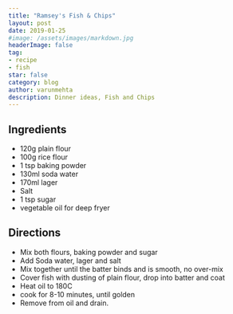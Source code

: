 ```yaml
---
title: "Ramsey's Fish & Chips"
layout: post
date: 2019-01-25 
#image: /assets/images/markdown.jpg
headerImage: false
tag:
- recipe
- fish
star: false
category: blog
author: varunmehta
description: Dinner ideas, Fish and Chips
---
```


## Ingredients
- 120g plain flour
- 100g rice flour
- 1 tsp baking powder
- 130ml soda water
- 170ml lager
- Salt
- 1 tsp sugar
- vegetable oil for deep fryer

## Directions
- Mix both flours, baking powder and sugar
- Add Soda water, lager and salt
- Mix together until the batter binds and is smooth, no over-mix
- Cover fish with dusting of plain flour, drop into batter and coat
- Heat oil to 180C 
- cook for 8-10 minutes, until golden
- Remove from oil and drain.